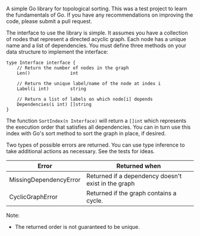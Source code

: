 A simple Go library for topological sorting.  This was a test project to learn the fundamentals of Go.  If you have any recommendations on improving the code, please submit a pull request.

The interface to use the library is simple.  It assumes you have a collection of nodes that represent a directed acyclic graph.  Each node has a unique name and a list of dependencies.  You must define three methods on your data structure to implement the interface:

```
type Interface interface {
	// Return the number of nodes in the graph
	Len()               int

	// Return the unique label/name of the node at index i
    Label(i int)        string

    // Return a list of labels on which node[i] depends
    Dependencies(i int) []string 
}
```

The function ```SortIndex(n Interface)``` will return a ```[]int``` which represents the execution order that satisfies all dependencies.  You can in turn use this index with Go's sort method to sort the graph in place, if desired.

Two types of possible errors are returned.  You can use type inference to take additional actions as necessary.  See the tests for ideas.

Error | Returned when
----- | -------------
MissingDependencyError | Returned if a dependency doesn't exist in the graph
CyclicGraphError | Returned if the graph contains a cycle.  

Note:
- The returned order is not guaranteed to be unique.